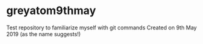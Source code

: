 # greyatom9thmay
Test repository to familiarize myself with git commands
Created on 9th May 2019 (as the name suggests!)
